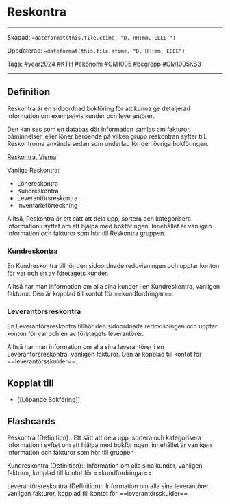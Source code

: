 # Reskontra

---
Skapad: `=dateformat(this.file.ctime, "D, HH:mm, EEEE ")`

Uppdaterad: `=dateformat(this.file.mtime, "D, HH:mm, EEEE")`

Tags: #year2024 #KTH #ekonomi #CM1005 #begrepp #CM1005KS3

---

## Definition

Reskontra är en sidoordnad bokföring för att kunna ge detaljerad information om exempelvis kunder och leverantörer.

Den kan ses som en databas där information samlas om fakturor, påminnelser, eller löner beroende på vilken grupp reskontran syftar till. Reskontrorna används sedan som underlag för den övriga bokföringen.

[Reskontra, Visma](https://vismaspcs.se/ekonomiska-termer/vad-ar-reskontra)

Vanliga Reskontra:

- Lönereskontra
- Kundreskontra
- Leverantörsreskontra
- Inventarieförteckning

Alltså, Reskontra är ett sätt att dela upp, sortera och kategorisera information i syftet om att hjälpa med bokföringen. Innehållet är vanligen information och fakturor som hör till Reskontra gruppen.

### Kundreskontra

En Kundreskontra tillhör den sidoordnade redovisningen och upptar konton för var och en av företagets kunder.

Alltså har man information om alla sina kunder i en Kundreskontra, vanligen fakturor. Den är kopplad till kontot för ==kundfordringar==.

### Leverantörsreskontra

En Leverantörsreskontra tillhör den sidoordnade redovisningen och upptar konton för var och en av företagets leverantörer.

Alltså har man information om alla sina leverantörer i en Leverantörsreskontra, vanligen fakturor. Den är kopplad till kontot för ==leverantörsskulder==.

## Kopplat till

- [[Löpande Bokföring]]

## Flashcards

Reskontra (Definition):: Ett sätt att dela upp, sortera och kategorisera information i syftet om att hjälpa med bokföringen, innehållet är vanligen information och fakturor som hör till gruppen
<!--SR:!2024-02-25,3,228-->

Kundreskontra (Definition):: Information om alla sina kunder, vanligen fakturor, kopplad till kontot för ==kundfordringar==
<!--SR:!2024-02-29,7,268-->

Leverantörsreskontra (Definition):: Information om alla sina leverantörer, vanligen fakturor, kopplad till kontot för ==leverantörsskulder==
<!--SR:!2024-03-08,11,250-->
